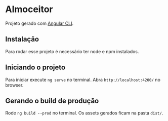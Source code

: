 # Almoceitor

Projeto gerado com [Angular CLI](https://github.com/angular/angular-cli).

## Instalação

Para rodar esse projeto é necessário ter node e npm instalados.

## Iniciando o projeto

Para iniciar execute `ng serve` no terminal. Abra `http://localhost:4200/` no browser.

## Gerando o build de produção

Rode `ng build --prod` no terminal. Os assets gerados ficam na pasta `dist/`.
